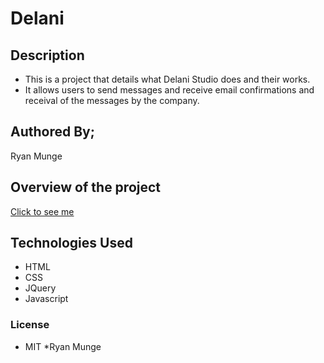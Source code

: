 # Delani

## Description
* This is a project that details what Delani Studio does and their works.
* It allows users to send messages and receive email confirmations and receival of the messages by the company.

## Authored By;
  Ryan Munge
  
## Overview of the project 
  [Click to see me]( https://ryan-ryu8.github.io/Delani/.)
  
## Technologies Used
* HTML
* CSS
* JQuery
* Javascript

### License
* MIT
*Ryan Munge
